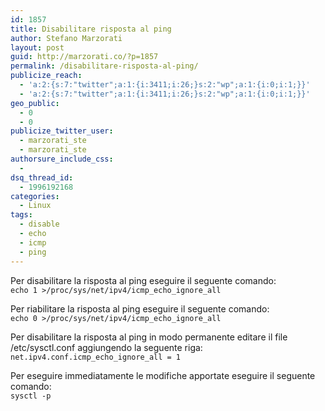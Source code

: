 ```yaml
---
id: 1857
title: Disabilitare risposta al ping
author: Stefano Marzorati
layout: post
guid: http://marzorati.co/?p=1857
permalink: /disabilitare-risposta-al-ping/
publicize_reach:
  - 'a:2:{s:7:"twitter";a:1:{i:3411;i:26;}s:2:"wp";a:1:{i:0;i:1;}}'
  - 'a:2:{s:7:"twitter";a:1:{i:3411;i:26;}s:2:"wp";a:1:{i:0;i:1;}}'
geo_public:
  - 0
  - 0
publicize_twitter_user:
  - marzorati_ste
  - marzorati_ste
authorsure_include_css:
  - 
dsq_thread_id:
  - 1996192168
categories:
  - Linux
tags:
  - disable
  - echo
  - icmp
  - ping
---
```

Per disabilitare la risposta al ping eseguire il seguente comando:  
`echo 1 >/proc/sys/net/ipv4/icmp_echo_ignore_all`

Per riabilitare la risposta al ping eseguire il seguente comando:  
`echo 0 >/proc/sys/net/ipv4/icmp_echo_ignore_all`

Per disabilitare la risposta al ping in modo permanente editare il file /etc/sysctl.conf aggiungendo la seguente riga:  
`net.ipv4.conf.icmp_echo_ignore_all = 1`

Per eseguire immediatamente le modifiche apportate eseguire il seguente comando:  
`sysctl -p`